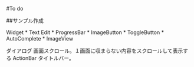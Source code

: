 #To do

##サンプル作成

  Widget
    * Text Edit
    * ProgressBar
    * ImageButton
    * ToggleButton
    * AutoComplete
    * ImageView
    
  ダイアログ
  画面スクロール。１画面に収まらない内容をスクロールして表示する
  ActionBar
    タイトルバー。